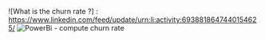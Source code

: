 ![What is the churn rate ?] : https://www.linkedin.com/feed/update/urn:li:activity:6938818647440154625/
![PowerBi - compute churn rate](https://github.com/fereol023/PowerBi-Dashbord-Churn-rate/blob/main/Workflow%20-%20Churn%20rate%20construction.png)

